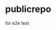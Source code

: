 # publicrepo
for e2e test



















































































































































































































































































































































































































































































































































































































































































































































































































































































































































































































































































































































































































































































































































































































































































































































































































































































































































































































































































































































































































































































































































































































































































































